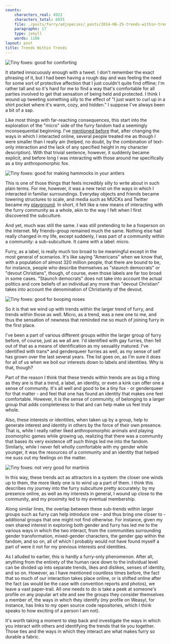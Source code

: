 ```yaml
---
counts:
    characters_real: 4923
    characters_total: 6035
    file: ./posts/furry/adjspecies/_posts/2014-06-25-trends-within-trends.markdown
    paragraphs: 17
    type: jekyll
    words: 1106
layout: post
title: Trends Within Trends
---
```


![Tiny foxes: good for comforting](/assets/furry/trends-within-trends/kb-tinyfoxcomfort1.jpg)

It started innocuously enough with a tweet. I don't remember the exact phrasing
of it, but I had been having a rough day and was feeling the need for some sort
of protective affection that I just couldn't quite find offline; I'm rather
tall and so it's hard for me to find a way that's comfortable for all parties
involved to get that sensation of being held and protected. I think I wound up
tweeting something silly to the effect of "I just want to curl up in a shirt
pocket where it's warm, cozy, and hidden." I suppose I've always been a bit of
a sap.

Like most things with far-reaching consequences, this start into the
exploration of the "micro" side of the furry fandom had a seemingly
inconsequential beginning. I've <a title="Interpreting an Avatar"
href="http://adjectivespecies.com/2013/01/02/interpreting-an-avatar/"
target="_blank">mentioned before</a> that, after changing the ways in which I
interacted online, several people treated me as though I were smaller than I
really am (helped, no doubt, by the combination of text-only interaction and
the lack of any specified height in my character description). With that
trivial sentence, however, it suddenly became explicit, and before long I was
interacting with those around me specifically as a tiny anthropomorphic fox.

![Tiny foxes: good for making hammocks in your antlers](/assets/furry/trends-within-trends/kb-makyohammock1.jpg)

This is one of those things that feels incredibly silly to write about in such
plain terms. For me, however, it was a new twist on the ways in which I
interacted in familiar surroundings. Everyday objects and friends became
towering structures to scale, and media such as MUCKs and Twitter became my <a
href="https://storify.com/drab_makyo/microfox-text-adventure-game"
target="_blank">playground</a>. In short, it felt like a new means of
interacting with the furry community as a whole, akin to the way I felt when I
first discovered the subculture.

And yet, much was still the same. I was still pretending to be a foxperson on
the Internet. My friends-group remained much the same. Nothing else had really
changed in my life, except suddenly, I was part of a community within a
community: a sub-subculture. It came with a label: micro.

Furry, as a label, is really much too broad to be meaningful except in the most
general of scenarios. It's like saying "Americans" when we know that, with a
population of almost 320 million people, that there are bound to be, for
instance, people who describe themselves as "staunch democrats" or "devout
Christians", though, of course, even those labels are far too broad in some
cases. "Staunch democrats" does not take into account the actual politics and
core beliefs of an individual any more than "devout Christian" takes into
account the denomination of Christianity of the devout.

![Tiny foxes: good for booping noses](/assets/furry/trends-within-trends/kb-avery4_7.png)

So it is that we wind up with trends within the larger trend of furry, and
trends within those as well. Micro, as a trend, was a new one to me, and thus
the sensation of newness that reminded me so much of joining furry in the first
place.

I've been a part of various different groups within the larger group of furry
before, of course, just as we all are. I'd identified with gay furries, then
fell out of that as a means of identification as my sexuality matured. I've
identified with trans\* and genderqueer furries as well, as my sense of self
has grown over the last several years. The list goes on, as I'm sure it does
for all of us when we boil our interests down to labels and identities. Why is
that, though?

Part of the reason I think that these trends within trends are as big a thing
as they are is that a trend, a label, an identity, or even a kink can offer one
a sense of community. It's all well and good to be a tiny fox - or genderqueer
for that matter - and feel that one has found an identity that makes one feel
comfortable. However, it is the sense of community, of belonging to a larger
group that adds completeness to that and can help make us feel truly whole.

Also, these interests or identities, when taken up by a group, help to generate
interest and identity in others by the force of their own presence. That is,
while I really rather liked anthropomorphic animals and playing zoomorphic
games while growing up, realizing that there was a community that bases its
very existence off such things led me into the fandom. Similarly, while I never
felt wholly comfortable with my gender while younger, it was the resources of a
community and an identity that helped me suss out my feelings on the matter.

![Tiny foxes: not very good for martinis](/assets/furry/trends-within-trends/ao-makyotini-2.png)

In this way, these trends act as attractors in a system: the closer one winds
up to them, the more likely one is to wind up a part of them. I think this
describes my journey into the furry subculture pretty accurately: by my
presence online, as well as my interests in general, I wound up close to the
community, and my proximity led to my eventual membership.

Along similar lines, the overlap between these sub-trends within larger groups
such as furry can help introduce one - and thus bring one closer to -
additional groups that one might not find otherwise. For instance, given my own
shared interest in exploring both gender and furry has led me to the various
ways in which the two interact, from the communities surrounding gender
transformation, mixed-gender characters, the gender gap within the fandom, and
so on, all of which I probably would not have found myself a part of were it
not for my previous interests and identities.

As I alluded to earlier, this is hardly a furry-only phenomenon. After all,
anything from the entirety of the human race down to the individual level can
be divided up into separate trends, likes and dislikes, senses of identity, and
so on. However, as I have mentioned countless times before, the fact that so
much of our interaction takes place online, or is shifted online after the fact
(as would be the case with convention reports and photos), we leave a vast
paper-trail. All one needs to do is take a peek at someone's profile on any
popular art site and see the groups they consider themselves a member of, the
ways in which they identify (my profile on Weasyl, for instance, has links to
my open source code repositories, which I think speaks to how exciting of a
person I am not).

It's worth taking a moment to step back and investigate the ways in which you
interact with others and identifying the trends that tie you together. Those
ties and the ways in which they interact are what makes furry so durable a
fabric.
